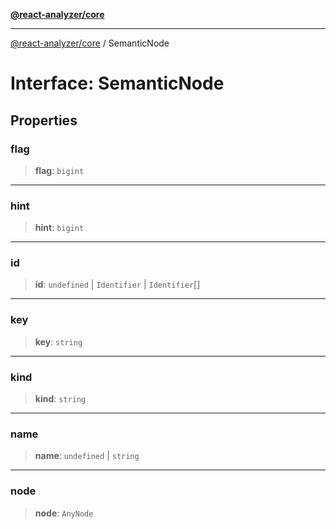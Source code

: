 [**@react-analyzer/core**](../README.md)

***

[@react-analyzer/core](../README.md) / SemanticNode

# Interface: SemanticNode

## Properties

### flag

> **flag**: `bigint`

***

### hint

> **hint**: `bigint`

***

### id

> **id**: `undefined` \| `Identifier` \| `Identifier`[]

***

### key

> **key**: `string`

***

### kind

> **kind**: `string`

***

### name

> **name**: `undefined` \| `string`

***

### node

> **node**: `AnyNode`
